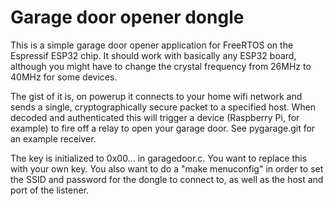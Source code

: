 # Garage door opener dongle

This is a simple garage door opener application for FreeRTOS on the Espressif ESP32 chip. It should work with basically any ESP32 board, although you might have to change the crystal frequency from 26MHz to 40MHz for some devices.

The gist of it is, on powerup it connects to your home wifi network and sends a single, cryptographically secure packet to a specified host. When decoded and authenticated this will trigger a device (Raspberry Pi, for example) to fire off a relay to open your garage door. See pygarage.git for an example receiver.

The key is initialized to 0x00... in garagedoor.c. You want to replace this with your own key. You also want to do a "make menuconfig" in order to set the SSID and password for the dongle to connect to, as well as the host and port of the listener.
